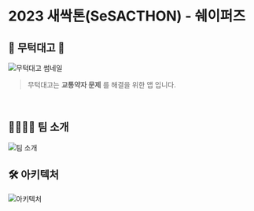 # 2023 새싹톤(SeSACTHON) - 쉐이퍼즈

## 🚂 무턱대고 🚂
![무턱대고 썸네일](https://sesacthon.s3.ap-northeast-2.amazonaws.com/assets/main.png)
> 무턱대고는 **교통약자 문제** 를 해결을 위한 앱 입니다.
<br />

## 👨‍👩‍👧‍👦 팀 소개
![팀 소개](https://sesacthon.s3.ap-northeast-2.amazonaws.com/assets/team.png)

## 🛠️ 아키텍처
![아키텍처](https://sesacthon.s3.ap-northeast-2.amazonaws.com/assets/accessRide.drawio.png)
